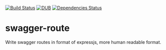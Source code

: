 [![Build Status](https://travis-ci.org/forkgeeks/swagger-route.svg?branch=master)](https://travis-ci.org/forkgeeks/swagger-route)
[![DUB](https://img.shields.io/dub/l/vibe-d.svg?maxAge=2592000)](https://github.com/forkgeeks/swagger-route)
[![Dependencies Status](https://david-dm.org/forkgeeks/swagger-route.svg)](https://david-dm.org/forkgeeks/swagger-route)

# swagger-route
Write swagger routes in format of expressjs, more human readable format.
